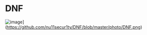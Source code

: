 # DNF
![image](http://dnf.baseurl.org/)](https://github.com/nu11secur1ty/DNF/blob/master/photo/DNF.png)


